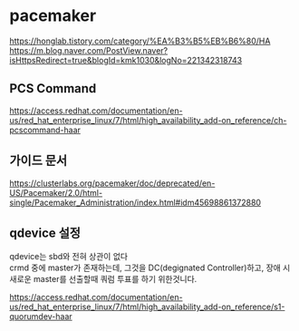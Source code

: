 # pacemaker

https://honglab.tistory.com/category/%EA%B3%B5%EB%B6%80/HA   
https://m.blog.naver.com/PostView.naver?isHttpsRedirect=true&blogId=kmk1030&logNo=221342318743


## PCS Command
https://access.redhat.com/documentation/en-us/red_hat_enterprise_linux/7/html/high_availability_add-on_reference/ch-pcscommand-haar

## 가이드 문서
https://clusterlabs.org/pacemaker/doc/deprecated/en-US/Pacemaker/2.0/html-single/Pacemaker_Administration/index.html#idm45698861372880


## qdevice 설정
qdevice는 sbd와 전혀 상관이 없다    
crmd 중에 master가 존재하는데, 그것을 DC(degignated Controller)하고, 장애 시 새로운 master를 선출할때 쿼럼 투표를 하기 위한것니다. 

https://access.redhat.com/documentation/en-us/red_hat_enterprise_linux/7/html/high_availability_add-on_reference/s1-quorumdev-haar
